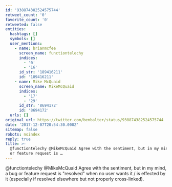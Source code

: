 ```yaml
---
id: '938874382524575744'
retweet_count: '0'
favorite_count: '0'
retweeted: false
entities:
  hashtags: []
  symbols: []
  user_mentions:
    - name: brianmcfee
      screen_name: functiontelechy
      indices:
        - '0'
        - '16'
      id_str: '189416211'
      id: '189416211'
    - name: Mike McQuaid
      screen_name: MikeMcQuaid
      indices:
        - '17'
        - '29'
      id_str: '8694172'
      id: '8694172'
  urls: []
original_url: https://twitter.com/benbalter/status/938874382524575744
date: '2017-12-07T20:54:30.000Z'
sitemap: false
robots: noindex
reply: true
title: >-
  @functiontelechy @MikeMcQuaid Agree with the sentiment, but in my mind, a bug
  or feature request is …
---
```


@functiontelechy @MikeMcQuaid Agree with the sentiment, but in my mind, a bug or feature request is "resolved" when no user wants it / is effected by it (especially if resolved elsewhere but not properly cross-linked).